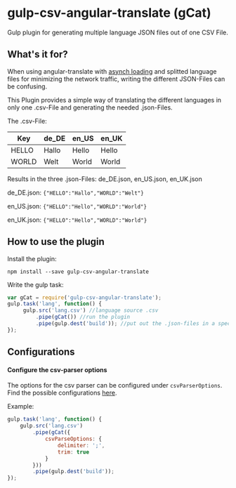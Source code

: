 # gulp-csv-angular-translate (gCat)
Gulp plugin for generating multiple language JSON files out of one CSV File.

## What's it for?
When using angular-translate with [asynch loading](https://github.com/angular-translate/angular-translate/wiki/Asynchronous-loading) and splitted language files for minimizing the network traffic, writing the different JSON-Files can be confusing.

This Plugin provides a simple way of translating the different languages in only one .csv-File and generating the needed .json-Files.

The .csv-File:

Key | de_DE | en_US | en_UK
------------ | ------------- | ------------- | -------------
HELLO | Hallo | Hello | Hello
WORLD | Welt | World | World

Results in the three .json-Files: de_DE.json, en_US.json, en_UK.json

de_DE.json:
`{"HELLO":"Hallo","WORLD":"Welt"}`

en_US.json:
`{"HELLO":"Hello","WORLD":"World"}`

en_UK.json:
`{"HELLO":"Hello","WORLD":"World"}`

## How to use the plugin

Install the plugin:

`npm install --save gulp-csv-angular-translate`

Write the gulp task:

```javascript
var gCat = require('gulp-csv-angular-translate');
gulp.task('lang', function() {
     gulp.src('lang.csv') //language source .csv
         .pipe(gCat()) //run the plugin
         .pipe(gulp.dest('build')); //put out the .json-files in a specified folder
});
```

## Configurations

#### Configure the csv-parser options

The options for the csv parser can be configured under `csvParserOptions`. Find the possible configurations [here](http://csv.adaltas.com/parse/).

Example:

```javascript
gulp.task('lang', function() {
    gulp.src('lang.csv')
        .pipe(gCat({
            csvParseOptions: {
                delimiter: ';',
                trim: true
            }
        }))
        .pipe(gulp.dest('build'));
});
```
